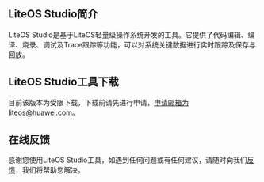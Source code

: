 
<h2 id="LiteOS-Studio简介.md">LiteOS Studio简介</h2>

LiteOS Studio是基于LiteOS轻量级操作系统开发的工具。它提供了代码编辑、编译、烧录、调试及Trace跟踪等功能，可以对系统关键数据进行实时跟踪及保存与回放。

<h2>LiteOS Studio工具下载</h2>

目前该版本为受限下载，下载前请先进行申请，申请邮箱为liteos@huawei.com。

<h2 id="在线反馈.md">在线反馈</h2>

感谢您使用LiteOS Studio工具，如遇到任何问题或有任何建议，请随时向我们[反馈](https://github.com/LiteOS/LiteOS_Studio/issues/new)，我们将帮助您解决。

